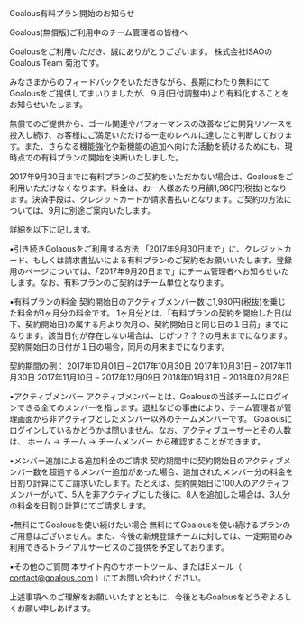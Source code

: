 Goalous有料プラン開始のお知らせ

Goalous(無償版)ご利用中のチーム管理者の皆様へ

Goalousをご利用いただき、誠にありがとうございます。
株式会社ISAOのGoalous Team 菊池です。

みなさまからのフィードバックをいただきながら、長期にわたり無料にてGoalousをご提供してまいりましたが、９月(日付調整中)より有料化することをお知らせいたします。

無償でのご提供から、ゴール関連やパフォーマンスの改善などに開発リソースを投入し続け、お客様にご満足いただける一定のレベルに達したと判断しております。また、さらなる機能強化や新機能の追加へ向けた活動を続けるためにも、現時点での有料プランの開始を決断いたしました。

2017年9月30日までに有料プランのご契約をいただかない場合は、Goalousをご利用いただけなくなります。料金は、お一人様あたり月額1,980円(税抜)となります。決済手段は、クレジットカードか請求書払いとなります。ご契約の方法については、9月に別途ご案内いたします。

詳細を以下に記します。

▪️引き続きGolaousをご利用する方法
「2017年9月30日まで」に、クレジットカード、もしくは請求書払いによる有料プランのご契約をお願いいたします。登録用のページについては、「2017年9月20日まで」にチーム管理者へお知らせいたします。なお、有料プランのご契約はチーム単位となります。

▪️有料プランの料金
契約開始日のアクティブメンバー数に1,980円(税抜)を乗じた料金が1ヶ月分の料金です。
1ヶ月分とは、「有料プランの契約を開始した日(以下、契約開始日)の属する月より次月の、契約開始日と同じ日の１日前」までになります。該当日付が存在しない場合は、じげつ？？？の月末までになります。契約開始日の日付が１日の場合，同月の月末までになります。

契約期間の例：
2017年10月01日 – 2017年10月30日
2017年10月31日 – 2017年11月30日
2017年11月10日 – 2017年12月09日
2018年01月31日 – 2018年02月28日

▪️アクティブメンバー
アクティブメンバーとは、Goalousの当該チームにログインできる全てのメンバーを指します。退社などの事由により、チーム管理者が管理画面から非アクティブとしたメンバー以外のチームメンバーです。
Goalousにログインしているかどうかは問いません。なお、アクティブユーザーとその人数は、
ホーム -> チーム -> チームメンバー
から確認することができます。

▪️メンバー追加による追加料金のご請求
契約期間中に契約開始日のアクティブメンバー数を超過するメンバー追加があった場合、追加されたメンバー分の料金を日割り計算にてご請求いたします。たとえば、契約開始日に100人のアクティブメンバーがいて、5人を非アクティブにした後に、8人を追加した場合は、3人分の料金を日割り計算にてご請求します。

▪️無料にてGoalousを使い続けたい場合
無料にてGoalousを使い続けるプランのご用意はございません。また、今後の新規登録チームに対しては、一定期間のみ利用できるトライアルサービスのご提供を予定しております。

▪️その他のご質問
本サイト内のサポートツール、またはEメール（ contact@goalous.com ）にてお問い合わせください。



上述事項へのご理解をお願いいたすとともに、今後ともGoalousをどうぞよろしくお願い申しあげます。

